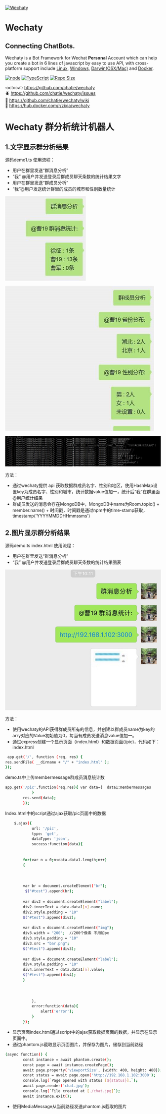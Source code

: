 [![Wechaty](https://raw.githubusercontent.com/chatie/wechaty/master/image/wechaty-logo-en.png)](https://github.com/chatie/wechaty)

# Wechaty 

## Connecting ChatBots.

Wechaty is a Bot Framework for Wechat **Personal** Account which can help you create a bot in 6 lines of javascript by easy to use API, with cross-platform support include [Linux](https://travis-ci.org/chatie/wechaty), [Windows](https://ci.appveyor.com/project/chatie/wechaty), [Darwin(OSX/Mac)](https://travis-ci.org/chatie/wechaty) and [Docker](https://circleci.com/gh/chatie/wechaty).

[![node](https://img.shields.io/node/v/wechaty.svg?maxAge=604800)](https://nodejs.org/)
[![TypeScript](https://img.shields.io/badge/%3C%2F%3E-TypeScript-blue.svg)](https://github.com/ellerbrock/typescript-badges/)
[![Repo Size](https://reposs.herokuapp.com/?path=Chatie/wechaty)](https://github.com/chatie/wechaty)

:octocat: <https://github.com/chatie/wechaty>  
:beetle: <https://github.com/chatie/wechaty/issues>  
:book: <https://github.com/chatie/wechaty/wiki>  
:whale: <https://hub.docker.com/r/zixia/wechaty>  

# Wechaty 群分析统计机器人

## 1.文字显示群分析结果
源码demo1.ts
使用流程：
 - 用户在群里发送“群消息分析”
 - “我” @用户并发送登录后群成员聊天条数的统计结果文字
 - 用户在群里发送“群成员分析”
 - “我”@用户发送统计群里的成员的城市和性别数量统计
 
![](1.jpg)

![](2.jpg)

![](3.jpg)

方法：
- 通过wechaty提供 api 获取数据群成员名字、性别和地区，使用HashMap设置key为成员名字、性别和城市，统计数据value值加一，统计后“我”在群里面@用户统计结果
- 群成员发送的消息会存在MongoDB中，MongoDB中name为Room.topic() + member.name() + 时间戳，时间戳是通过npm中的time-stamp获取，timestamp('YYYYMMDDHHmmssms')

## 2.图片显示群分析结果

源码demo.ts index.html
使用流程：
 - 用户在群里发送“群消息分析”
 - “我” @用户并发送登录后群成员聊天条数的统计结果图表
 
 ![](4.jpg)
 
 方法：
- 使用wechaty的API获得群成员所有的信息，并创建以群成员name为key的arry对应的Value初始值为0，每当有成员发送消息value值加一。
- 通过express创建一个显示页面（index.html）和数据页面(/pic)，代码如下：
index.html
```sh	
 app.get('/', function (req, res) {
res.sendFile( __dirname + "/" + "index.html" );
});
```
demo.ts中上传membermessage群成员消息统计数
```sh
app.get('/pic',function(req,res){ var data={  data1:membermessages
            }
		res.send(data);
		});
```
Index.html中的script通过ajax获取/pic页面中的数据
```sh
	$.ajax({
            url: '/pic',
            type: 'get',
            dataType: 'json',
            success:function(data){
                
				
		for(var n = 0;n<data.data1.length;n++)
		{ 
		
		
		
		var br = document.createElement("br");
		 $("#test").append(br);
		
		var div2 = document.createElement("label");
		div2.innerText = data.data1[n].name;
		div2.style.padding = "10"
		$("#test").append(div2);	
	
		var div3 = document.createElement("img");
		div3.width = "200";  //200个像素 不用加px   
		div3.style.padding = "10"
		div3.src = "bar.png";
		$("#test").append(div3);
	
		var div4 = document.createElement("label");
		div4.style.padding = "10"
		div4.innerText = data.data1[n].value;
		$("#test").append(div4);
		}
				
				
			
            },
            error:function(data){
                alert('error');
            }
        });
```
- 显示页面index.html通过script中的ajax获取数据页面的数据，并显示在显示页面中。
- 通过phantom.js截取显示页面图片，并保存为图片，储存到当前路径
```sh
(async function() {
		const instance = await phantom.create();
		const page = await instance.createPage();
		await page.property('viewportSize', {width: 400, height: 480});
		const status = await page.open('http://192.168.1.102:3000');
		console.log(`Page opened with status [${status}].`);
		await page.render('chat.jpg');
		console.log(`File created at [./chat.jpg]`);
		await instance.exit();
```
- 使用MediaMessage从当前路径发送phantom.js截取的图片




